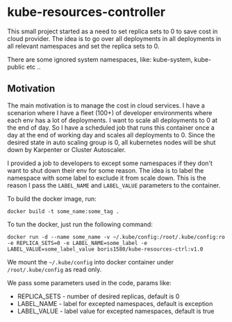 # kube-resources-controller
This small project started as a need to set replica sets to 0 to save cost in cloud provider. The idea is to go over all deployments in all deployments in all relevant namespaces and set the replica sets to 0.

There are some ignored system namespaces, like: kube-system, kube-public etc ..

## Motivation
The main motivation is to manage the cost in cloud services.
I have a scenarion where I have a fleet (100+) of developer environments where each env has a lot of deployments.
I want to scale all deployments to 0 at the end of day. So I have a scheduled job that runs this container once a day at the end of working day and scales all deployments to 0.
Since the desired state in auto scaling group is 0, all kubernetes nodes will be shut down by Karpenter or Cluster Autoscaler.

I provided a job to developers to except some namespaces if they don't want to shut down their env for some reason.
The idea is to label the namespace with some label to exclude it from scale down. This is the reason I pass the `LABEL_NAME` and `LABEL_VALUE` parameters to the container.

To build the docker image, run:
```
docker build -t some_name:some_tag .
```

To tun the docker, just run the following command:

```
docker run -d --name some_name -v ~/.kube/config:/root/.kube/config:ro -e REPLICA_SETS=0 -e LABEL_NAME=some_label -e LABEL_VALUE=some_label_value boris1580/kube-resources-ctrl:v1.0
```
We mount the `~/.kube/config` into docker container under `/root/.kube/config` as read only.

We pass some parameters used in the code, params like:
* REPLICA_SETS - number of desired replicas, default is 0
* LABEL_NAME - label for excepted namespaces, default is exception
* LABEL_VALUE - label value for excepted namespaces, default is true


